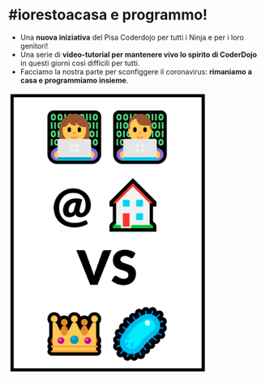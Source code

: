 # #iorestoacasa e programmo!

* Una **nuova iniziativa** del Pisa Coderdojo per tutti i Ninja e per i loro genitori!
* Una serie di **video-tutorial per mantenere vivo lo spirito di CoderDojo** in questi giorni così difficili per tutti. 
* Facciamo la nostra parte per sconfiggere il coronavirus: **rimaniamo a casa e programmiamo insieme**.

![alt text][locandina]


[locandina]: https://raw.githubusercontent.com/PisaCoderDojo/iorestoacasa/master/img/locandina.png "Locandina #iorestoacasa e programmo!"